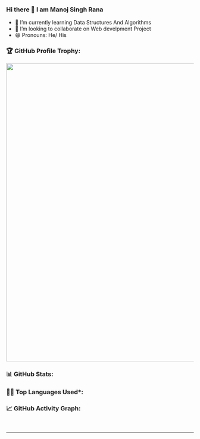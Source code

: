 ### Hi there 👋 I am Manoj Singh Rana

<!--
**manoj9781/manoj9781** is a ✨ _special_ ✨ repository because its `README.md` (this file) appears on your GitHub profile.

Here are some ideas to get you started:

- 🔭 I’m currently working on -->
- 🌱 I’m currently learning Data Structures And Algorithms
- 👯 I’m looking to collaborate on Web develpment Project
- 😄 Pronouns: He/ His
<!-- - ⚡ Fun fact: ... -->

<!-- Profile Trophy -->
### 🏆 GitHub Profile Trophy:
<a href="https://github.com/ryo-ma/github-profile-trophy">
  <img width=800 src="https://github-profile-trophy.vercel.app/?username=manoj9781&column=8&theme=darkhub&no-frame=true&no-bg=true"/>
</a>


<!--   Stats -->
### 📊 GitHub Stats:
<!-- ![Darshan R github stats](https://github-readme-stats.vercel.app/api?username=manoj9781&theme=nord&show_icons=true&count_private=true) -->
  
  
<!--   Top Languages Using -->
### 👨‍💻 Top Languages Used*:
<!-- ![](https://github-profile-summary-cards.vercel.app/api/cards/repos-per-language?username=manoj9781&theme=nord_dark) -->
<!-- ![](https://github-profile-summary-cards.vercel.app/api/cards/most-commit-language?username=manoj9781&theme=nord_dark) -->


<!--   GitHub stats graph -->
### 📈 GitHub Activity Graph:
<!--  ![GitHub Activity Graph](https://activity-graph.herokuapp.com/graph?username=manoj9781&theme=github) -->

 <br> 
 
 <hr>
 
 <br>


